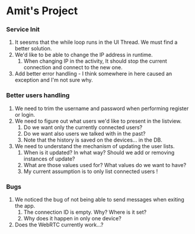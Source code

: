 # Amit's Project

### Service Init

1. It seesms that the while loop runs in the UI Thread. We must find a better solution.
2. We'd like to be able to change the IP address in runtime.
	1. When changing IP in the activity, It should stop the current connection and connect to the new one.
3. Add better error handling - I think somewhere in here caused an exception and I'm not sure why.


### Better users handling
1. We need to trim the username and password when performing register or login.
2. We need to figure out what users we'd like to present in the listview.
	1. Do we want only the currently connected users?
	2. Do we want also users we talked with in the past?
	3. Note that the history is saved on the devices... in the DB.
3. We need to understand the mechanism of updating the user lists.
	1. When is it updated? In what way? Should we add or removing instances of update?
	2. What are those values used for? What values do we want to have?
	3. My current assumption is to only list connected users !


### Bugs
1. We noticed the bug of not being able to send messages when exiting the app.
	1. The connection ID is empty. Why? Where is it set?
	2. Why does it happen in only one device?
2. Does the WebRTC currently work...?


